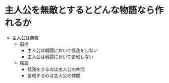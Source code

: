 # 主人公を無敵とするとどんな物語なら作れるか
- 主人公は無敵
  - 前提
    - 主人公は戦闘において怪我をしない
    - 主人公は戦闘において苦戦しない
  - 結論
    - 怪我をするのは主人公の仲間
    - 苦戦するのは主人公の仲間
